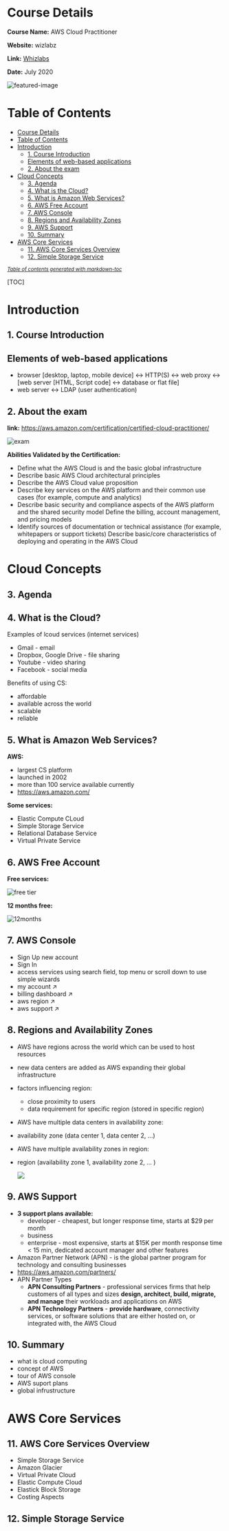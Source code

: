 # Course Details



**Course Name:** AWS Cloud Practitioner

**Website:** wizlabz

**Link:** [Whizlabs](https://www.whizlabs.com/aws-certified-cloud-practitioner/)

**Date:** July 2020

![featured-image](header-image.png)

# Table of Contents 

- [Course Details](#course-details)
- [Table of Contents](#table-of-contents)
- [Introduction](#introduction)
  * [1. Course Introduction](#1-course-introduction)
  * [Elements of web-based applications](#elements-of-web-based-applications)
  * [2. About the exam](#2-about-the-exam)
- [Cloud Concepts](#cloud-concepts)
  * [3. Agenda](#3-agenda)
  * [4. What is the Cloud?](#4-what-is-the-cloud)
  * [5. What is Amazon Web Services?](#5-what-is-amazon-web-services)
  * [6. AWS Free Account](#6-aws-free-account)
  * [7. AWS Console](#7-aws-console)
  * [8. Regions and Availability Zones](#8-regions-and-availability-zones)
  * [9. AWS Support](#9-aws-support)
  * [10. Summary](#10-summary)
- [AWS Core Services](#aws-core-services)
  * [11. AWS Core Services Overview](#11-aws-core-services-overview)
  * [12. Simple Storage Service](#12-simple-storage-service)

<small><i><a href='http://ecotrust-canada.github.io/markdown-toc/'>Table of contents generated with markdown-toc</a></i></small>

[TOC]

# Introduction 

## 1. Course Introduction



##  Elements of web-based applications

- browser [desktop, laptop, mobile device] ↔  HTTP(S) ↔ web proxy ↔   [web server [HTML, Script code] ↔ database or flat file]
- web server  ↔  LDAP (user authentication)



## 2. About the exam

**link:** https://aws.amazon.com/certification/certified-cloud-practitioner/

![exam](./ch1/exam.png)



**Abilities Validated by the Certification:**

- Define what the AWS Cloud is and the basic global infrastructure
- Describe basic AWS Cloud architectural principles
- Describe the AWS Cloud value proposition
- Describe key services on the AWS platform and their common use cases (for example, compute and analytics)
- Describe basic security and compliance aspects of the AWS platform and the shared security model
  Define the billing, account management, and pricing models
- Identify sources of documentation or technical assistance (for example, whitepapers or support tickets)
  Describe basic/core characteristics of deploying and operating in the AWS Cloud



# Cloud Concepts



## 3. Agenda



## 4. What is the Cloud?

Examples of lcoud services (internet services)

- Gmail - email
- Dropbox, Google Drive - file sharing
- Youtube - video sharing
- Facebook - social media



Benefits of using CS:

- affordable
- available across the world
- scalable
- reliable



## 5. What is Amazon Web Services?

**AWS:**

- largest CS platform
- launched in 2002
- more than 100 service available currently
- https://aws.amazon.com/

**Some services:**

- Elastic Compute CLoud
- Simple Storage Service
- Relational Database Service
- Virtual Private Service



## 6. AWS Free Account

**Free services:**

![free tier](./ch6/free_tier.png)



**12 months free:**

![12months](./ch6/12months.png)



## 7. AWS Console

- Sign Up new account 
- Sign In
- access services using search field, top menu or scroll down to use simple wizards
- my account ↗
- billing dashboard ↗
- aws region ↗
- aws support ↗



## 8. Regions and Availability Zones

- AWS have regions across the world which can be used to host resources
- new data centers are added as AWS expanding their global infrastructure
- factors influencing region:
  - close proximity to users
  - data requirement for specific region (stored in specific region)



- AWS have multiple data centers in availability zone:

- availability zone (data center 1, data center 2, ...)

- AWS have multiple availability zones  in region:

- region (availability zone 1, availability zone 2, ... )

  ![](./ch8/aws_zones.png)



## 9. AWS Support

- **3 support plans available:**
  - developer - cheapest, but longer response time, starts at $29 per month
  - business
  - enterprise - most expensive, starts at $15K per month response time < 15 min, dedicated  account manager and other features
- Amazon Partner Network (APN) - is the global partner program for technology and consulting businesses
- https://aws.amazon.com/partners/
- APN Partner Types
  - **APN Consulting Partners** - professional services firms that help customers of all types and sizes **design, architect, build, migrate, and manage** their workloads and applications on AWS
  - **APN Technology Partners** - **provide hardware**, connectivity services, or software solutions that are either hosted on, or integrated with, the AWS Cloud

## 10. Summary

- what is cloud computing
- concept of AWS
- tour of AWS console 
- AWS suport plans
- global infrustructure



# AWS Core Services



## 11. AWS Core Services Overview

- Simple Storage Service
- Amazon Glacier
- Virtual Private Cloud
- Elastic Compute Cloud
- Elastick Block Storage
- Costing Aspects



## 12. Simple Storage Service

